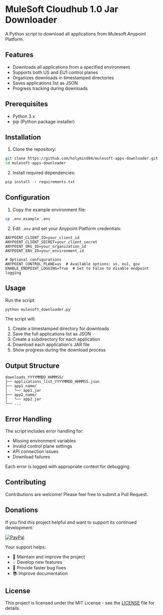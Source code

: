 # MuleSoft Cloudhub 1.0 Jar Downloader

A Python script to download all applications from Mulesoft Anypoint Platform.

## Features

- Downloads all applications from a specified environment
- Supports both US and EU1 control planes
- Organizes downloads in timestamped directories
- Saves applications list as JSON
- Progress tracking during downloads

## Prerequisites

- Python 3.x
- pip (Python package installer)

## Installation

1. Clone the repository:
```bash
git clone https://github.com/holymind84/mulesoft-apps-downloader.git
cd mulesoft-apps-downloader
```

2. Install required dependencies:
```bash
pip install -r requirements.txt
```

## Configuration

1. Copy the example environment file:
```bash
cp .env.example .env
```

2. Edit `.env` and set your Anypoint Platform credentials:
```properties
ANYPOINT_CLIENT_ID=your_client_id
ANYPOINT_CLIENT_SECRET=your_client_secret
ANYPOINT_ORG_ID=your_organization_id
ANYPOINT_ENV_ID=your_environment_id

# Optional configurations
ANYPOINT_CONTROL_PLANE=us  # Available options: us, eu1, gov
ENABLE_ENDPOINT_LOGGING=True  # Set to False to disable endpoint logging
```

## Usage

Run the script:
```bash
python mulesoft_downloader.py
```

The script will:
1. Create a timestamped directory for downloads
2. Save the full applications list as JSON
3. Create a subdirectory for each application
4. Download each application's JAR file
5. Show progress during the download process

## Output Structure

```
downloads_YYYYMMDD_HHMMSS/
├── applications_list_YYYYMMDD_HHMMSS.json
├── app1_name/
│   └── app1.jar
├── app2_name/
│   └── app2.jar
└── ...
```

## Error Handling

The script includes error handling for:
- Missing environment variables
- Invalid control plane settings
- API connection issues
- Download failures

Each error is logged with appropriate context for debugging.

## Contributing

Contributions are welcome! Please feel free to submit a Pull Request.

## Donations

If you find this project helpful and want to support its continued development:

[![PayPal](https://img.shields.io/badge/PayPal-00457C?style=for-the-badge&logo=paypal&logoColor=white)](https://paypal.me/SBernardini84)

Your support helps:
- 🚀 Maintain and improve the project
- 💡 Develop new features
- 🐛 Provide faster bug fixes
- 📚 Improve documentation

## License

This project is licensed under the MIT License - see the [LICENSE](LICENSE) file for details.
